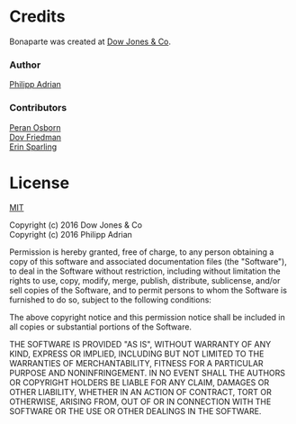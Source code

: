 # Credits
Bonaparte was created at [Dow Jones & Co](http://github.com/dowjones).


### Author
[Philipp Adrian](http://github.com/greenish)

### Contributors
[Peran Osborn](https://github.com/peranosborn)<br>
[Dov Friedman](https://github.com/dovfriedman)<br>
[Erin Sparling](https://github.com/everyplace)


# License
[MIT](https://opensource.org/licenses/MIT)

Copyright (c) 2016 Dow Jones & Co <br>
Copyright (c) 2016 Philipp Adrian 

Permission is hereby granted, free of charge, to any person obtaining a copy of this software and associated documentation files (the "Software"), to deal in the Software without restriction, including without limitation the rights to use, copy, modify, merge, publish, distribute, sublicense, and/or sell copies of the Software, and to permit persons to whom the Software is furnished to do so, subject to the following conditions:

The above copyright notice and this permission notice shall be included in all copies or substantial portions of the Software.

THE SOFTWARE IS PROVIDED "AS IS", WITHOUT WARRANTY OF ANY KIND, EXPRESS OR IMPLIED, INCLUDING BUT NOT LIMITED TO THE WARRANTIES OF MERCHANTABILITY, FITNESS FOR A PARTICULAR PURPOSE AND NONINFRINGEMENT. IN NO EVENT SHALL THE AUTHORS OR COPYRIGHT HOLDERS BE LIABLE FOR ANY CLAIM, DAMAGES OR OTHER LIABILITY, WHETHER IN AN ACTION OF CONTRACT, TORT OR OTHERWISE, ARISING FROM, OUT OF OR IN CONNECTION WITH THE SOFTWARE OR THE USE OR OTHER DEALINGS IN THE SOFTWARE.
